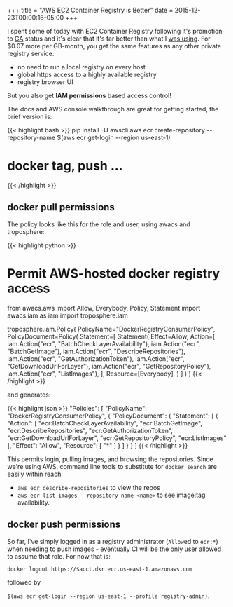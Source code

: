 +++
title = "AWS EC2 Container Registry is Better"
date = 2015-12-23T00:00:16-05:00
+++

I spent some of today with EC2 Container Registry following it's promotion to [GA][aws-ecr-ga] status and it's clear
that it's far better than what I [was using](/2015/11/20/docker-s3-private-registry.html).  For $0.07 more per
GB-month, you get the same features as any other private registry service:

- no need to run a local registry on every host
- global https access to a highly available registry
- registry browser UI

But you also get **IAM permissions** based access control!

The docs and AWS console walkthrough are great for getting started, the brief version is:

{{< highlight bash >}}
pip install -U awscli
aws ecr create-repository --repository-name <name>
$(aws ecr get-login --region us-east-1)
# docker tag, push ...
{{< /highlight >}}


## docker pull permissions

The policy looks like this for the role and user, using awacs and troposphere:

{{< highlight python >}}
# Permit AWS-hosted docker registry access
from awacs.aws import Allow, Everybody, Policy, Statement
import awacs.iam as iam
import troposphere.iam

troposphere.iam.Policy(
	PolicyName="DockerRegistryConsumerPolicy",
	PolicyDocument=Policy(
		Statement=[
			Statement(
				Effect=Allow,
				Action=[
					iam.Action("ecr", "BatchCheckLayerAvailability"),
					iam.Action("ecr", "BatchGetImage"),
					iam.Action("ecr", "DescribeRepositories"),
					iam.Action("ecr", "GetAuthorizationToken"),
					iam.Action("ecr", "GetDownloadUrlForLayer"),
					iam.Action("ecr", "GetRepositoryPolicy"),
					iam.Action("ecr", "ListImages"),
				],
				Resource=[Everybody],
			)
		]
	)
)
{{< /highlight >}}

and generates:

{{< highlight json >}}
"Policies": [
	"PolicyName": "DockerRegistryConsumerPolicy",
	{
		"PolicyDocument": {
			"Statement": [
				{
					"Action": [
						"ecr:BatchCheckLayerAvailability",
						"ecr:BatchGetImage",
						"ecr:DescribeRepositories",
						"ecr:GetAuthorizationToken",
						"ecr:GetDownloadUrlForLayer",
						"ecr:GetRepositoryPolicy",
						"ecr:ListImages"
					],
					"Effect": "Allow",
					"Resource": [
						"*"
					]
				}
			]
		}
	}
]
{{< /highlight >}}

This permits login, pulling images, and browsing the repositories.  Since we're using AWS, command line tools to
substitute for `docker search` are easily within reach

   * `aws ecr describe-repositories` to view the repos
   * `aws ecr list-images --repository-name <name>` to see image:tag availability.

## docker push permissions

So far, I've simply logged in as a registry administrator (`Allow`ed to `ecr:*`) when needing to push images -
eventually CI will be the only user allowed to assume that role.  For now that is:

`docker logout https://$acct.dkr.ecr.us-east-1.amazonaws.com`

followed by

`$(aws ecr get-login --region us-east-1 --profile registry-admin)`.

[aws-ecr-ga]: https://aws.amazon.com/blogs/aws/ec2-container-registry-now-generally-available/
